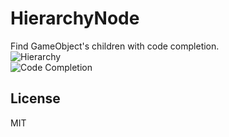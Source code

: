 # HierarchyNode
Find GameObject's children with code completion.  
![Hierarchy](https://raw.githubusercontent.com/wiki/yaegaki/HierarchyNode/images/hierarchy.png)  
![Code Completion](https://raw.githubusercontent.com/wiki/yaegaki/HierarchyNode/images/coding.gif)  
## License
MIT
